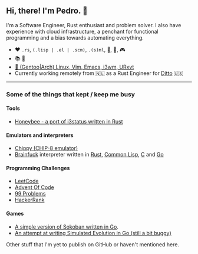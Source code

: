 ## Hi, there! I'm Pedro. 👋
I'm a Software Engineer, Rust enthusiast and problem solver. I also have experience with cloud infrastructure, a penchant for functional programming and a bias towards automating everything.

- ❤️ `.rs`, `(.lisp | .el | .scm)`, `.(s)ml`, 💾, 👾, 🎮
- 📚 🎹
- [🐧 (Gentoo|Arch) Linux, Vim, Emacs, i3wm, URxvt](https://github.com/csixteen/dotties)
- Currently working remotely from 🇳🇱 as a Rust Engineer for [Ditto](https://ditto.live/) 🇺🇸

---
### Some of the things that kept / keep me busy
#### Tools
- [Honeybee - a port of i3status written in Rust](https://github.com/csixteen/honeybee)
#### Emulators and interpreters
- [Chippy (CHIP-8 emulator)](https://github.com/csixteen/chippy)
- [Brainfuck](https://en.wikipedia.org/wiki/Brainfuck) interpreter written in [Rust](https://github.com/csixteen/rs-bff), [Common Lisp](https://github.com/csixteen/cl-bff), [C](https://github.com/csixteen/c-bff) and [Go](https://github.com/csixteen/go-bff)
#### Programming Challenges
- [LeetCode](https://github.com/csixteen/LeetCode)
- [Advent Of Code](https://github.com/csixteen/AdventOfCode)
- [99 Problems](https://github.com/csixteen/99Problems)
- [HackerRank](https://github.com/csixteen/HackerRank)
#### Games
- [A simple version of Sokoban written in Go](https://github.com/csixteen/sokoban).
- [An attempt at writing Simulated Evolution in Go (still a bit buggy)](https://github.com/csixteen/simulated-evolution)

Other stuff that I'm yet to publish on GitHub or haven't mentioned here.
